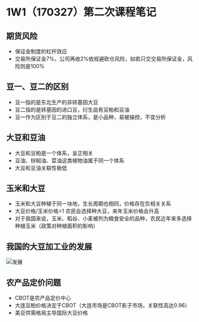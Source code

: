# 1W1（170327）第二次课程笔记
## 期货风险
- 保证金制度的杠杆效应
- 交易所保证金7%，公司再收2%依规避砍仓风险，如若只交交易所保证金，风险则是100%
## 豆一、豆二的区别
- 豆一指的是东北生产的非转基因大豆
- 豆二指的是转基因的进口豆，衍生品有豆粕和豆油
- 豆一作为区别于豆二的独立体系，是小品种，易被操控，不宜分析
## 大豆和豆油
- 大豆和豆粕是一个体系，呈正相关
- 豆油、棕榈油、菜油这类植物油属于同一个体系
- 大豆和豆油关联性极低
## 玉米和大豆
- 玉米和大豆种植于同一块地，生长周期也相同，价格存在负相关关系
- 大豆价格/玉米价格>1 农民会选择种大豆，来年玉米价格会升高
- 对于我国来说，玉米、稻谷、小麦被列为粮食安全的品种，农民近年来多选择种植玉米（政策对种植面积的影响）
## 我国的大豆加工业的发展
![发展](http://i.imgur.com/vwcJ9k5.jpg)
## 农产品定价问题
- CBOT是农产品定价中心
- 大连豆粕价格决定于CBOT（大连市场是CBOT影子市场，关联性高达0.96）
- 美豆供需格局主导国际大豆价格